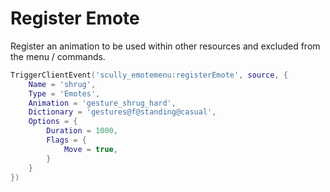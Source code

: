 # Register Emote

Register an animation to be used within other resources and excluded from the menu / commands.
```lua
TriggerClientEvent('scully_emotemenu:registerEmote', source, {
    Name = 'shrug',
    Type = 'Emotes',
    Animation = 'gesture_shrug_hard',
    Dictionary = 'gestures@f@standing@casual',
    Options = {
        Duration = 1000,
        Flags = {
            Move = true,
        }
    }
})
```